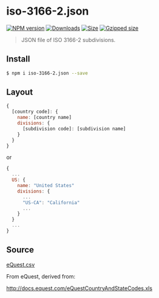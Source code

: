# iso-3166-2.json

[![NPM version][npm-image]][npm-url]
[![Downloads][downloads-image]][downloads-url]
[![Size][size-image]][size-url]
[![Gzipped size][size-image-gz]][size-url]

> JSON file of ISO 3166-2 subdivisions.

## Install

```bash
$ npm i iso-3166-2.json --save
```

## Layout

```js
{
  [country code]: {
    name: [country name]
    divisions: {
      [subdivision code]: [subdivision name]
    }
  }
}
```

or

```js
{
  ...
  US: {
    name: "United States"
    divisions: {
      ...
      "US-CA": "California"
      ...
    }
  }
  ...
}
```

## Source

[eQuest.csv](./data/eQuest.csv)

From eQuest, derived from:

http://docs.equest.com/eQuestCountryAndStateCodes.xls

[size-image]: https://badge-size.herokuapp.com/olahol/iso-3166-2.json/master/iso-3166-2.json.svg
[size-image-gz]: https://badge-size.herokuapp.com/olahol/iso-3166-2.json/master/iso-3166-2.json.svg?compression=gzip
[size-url]: https://github.com/olahol/iso-3166-2.json/iso-3166-2.json

[npm-image]: https://img.shields.io/npm/v/iso-3166-2.json.svg?style=flat-square
[npm-url]: https://npmjs.org/package/iso-3166-2.json
[downloads-image]: http://img.shields.io/npm/dm/iso-3166-2.json.svg?style=flat-square
[downloads-url]: https://npmjs.org/package/iso-3166-2.json
